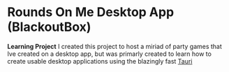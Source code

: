 # Rounds On Me Desktop App (BlackoutBox)

**Learning Project**
I created this project to host a miriad of party games that Ive created on a desktop app, but was primarly created to learn how to create usable desktop applications using the blazingly fast [Tauri](https://tauri.app "Tauri")
